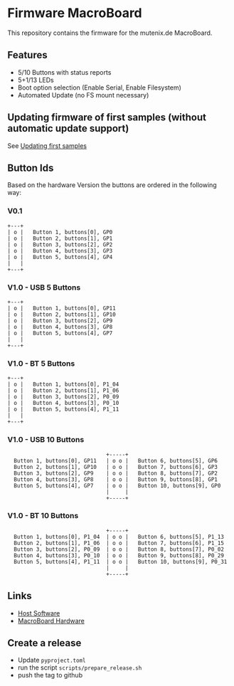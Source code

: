 # Firmware MacroBoard

This repository contains the firmware for the mutenix.de MacroBoard.

## Features

- 5/10 Buttons with status reports
- 5+1/13 LEDs
- Boot option selection (Enable Serial, Enable Filesystem)
- Automated Update (no FS mount necessary)

## Updating firmware of first samples (without automatic update support)

See [Updating first samples](docs/updating-old.md)

## Button Ids

Based on the hardware Version the buttons are ordered in the following way:

### V0.1

```
+---+
| o |   Button 1, buttons[0], GP0
| o |   Button 2, buttons[1], GP1
| o |   Button 3, buttons[2], GP2
| o |   Button 4, buttons[3], GP3
| o |   Button 5, buttons[4], GP4
|   |
+---+
```

### V1.0 - USB 5 Buttons

```
+---+
| o |   Button 1, buttons[0], GP11
| o |   Button 2, buttons[1], GP10
| o |   Button 3, buttons[2], GP9
| o |   Button 4, buttons[3], GP8
| o |   Button 5, buttons[4], GP7
|   |
+---+
```

### V1.0 - BT 5 Buttons

```
+---+
| o |   Button 1, buttons[0], P1_04
| o |   Button 2, buttons[1], P1_06
| o |   Button 3, buttons[2], P0_09
| o |   Button 4, buttons[3], P0_10
| o |   Button 5, buttons[4], P1_11
|   |
+---+
```


### V1.0 - USB 10 Buttons

```
                               +-----+
  Button 1, buttons[0], GP11   | o o |   Button 6, buttons[5], GP6
  Button 2, buttons[1], GP10   | o o |   Button 7, buttons[6], GP3
  Button 3, buttons[2], GP9    | o o |   Button 8, buttons[7], GP2
  Button 4, buttons[3], GP8    | o o |   Button 9, buttons[8], GP1
  Button 5, buttons[4], GP7    | o o |   Button 10, buttons[9], GP0
                               |     |
                               +-----+
```

### V1.0 - BT 10 Buttons

```
                               +-----+
  Button 1, buttons[0], P1_04  | o o |   Button 6, buttons[5], P1_13
  Button 2, buttons[1], P1_06  | o o |   Button 7, buttons[6], P1_15
  Button 3, buttons[2], P0_09  | o o |   Button 8, buttons[7], P0_02
  Button 4, buttons[3], P0_10  | o o |   Button 9, buttons[8], P0_29
  Button 5, buttons[4], P1_11  | o o |   Button 10, buttons[9], P0_31
                               |     |
                               +-----+
```

## Links

- [Host Software](../software-host)
- [MacroBoard Hardware](../hardware)


## Create a release

- Update `pyproject.toml`
- run the script `scripts/prepare_release.sh`
- push the tag to github
